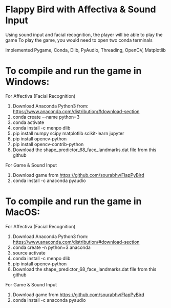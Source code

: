# Flappy Bird with Affectiva & Sound Input
Using sound input and facial recognition, the player will be able to play the game
To play the game, you would need to open two conda terminals 


Implemented Pygame, Conda, Dlib, PyAudio, Threading, OpenCV, Matplotlib

# To compile and run the game in Windows:
For Affectiva (Facial Recognition)
1) Download Anaconda Python3 from: https://www.anaconda.com/distribution/#download-section
2) conda create --name <yourenvname> python=3 
3) conda activate <yourenvname>
4) conda install -c menpo dlib
5) pip install numpy scipy matplotlib scikit-learn jupyter
6) pip install opencv-python
7) pip install opencv-contrib-python
8) Download the shape_predictor_68_face_landmarks.dat file from this github

For Game & Sound Input
1) Download game from https://github.com/sourabhv/FlapPyBird
2) conda install -c anaconda pyaudio 

# To compile and run the game in MacOS:
For Affectiva (Facial Recognition)
1) Download Anaconda Python3 from: https://www.anaconda.com/distribution/#download-section
2) conda create -n <yourenvname> python=3 anaconda
3) source activate <yourenvname>
4) conda install -c menpo dlib
5) pip install opencv-python
6) Download the shape_predictor_68_face_landmarks.dat file from this github

For Game & Sound Input
1) Download game from https://github.com/sourabhv/FlapPyBird
2) conda install -c anaconda pyaudio 
